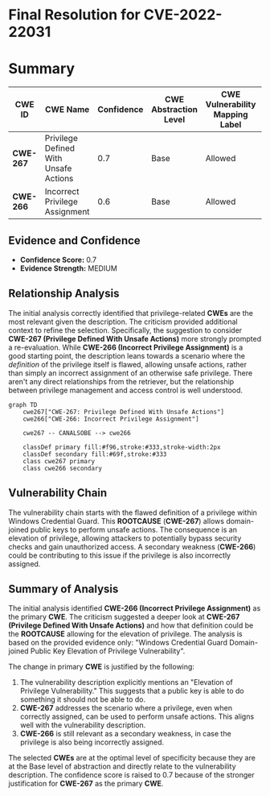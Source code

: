 # Final Resolution for CVE-2022-22031

# Summary
| CWE ID | CWE Name | Confidence | CWE Abstraction Level | CWE Vulnerability Mapping Label | CWE-Vulnerability Mapping Notes |
|---|---|---|---|---|---|
| **CWE-267** | Privilege Defined With Unsafe Actions | 0.7 | Base | Allowed | Primary **CWE** |
| **CWE-266** | Incorrect Privilege Assignment | 0.6 | Base | Allowed | Secondary Candidate **CWE** |

## Evidence and Confidence

*   **Confidence Score:** 0.7
*   **Evidence Strength:** MEDIUM

## Relationship Analysis
The initial analysis correctly identified that privilege-related **CWEs** are the most relevant given the description. The criticism provided additional context to refine the selection. Specifically, the suggestion to consider **CWE-267 (Privilege Defined With Unsafe Actions)** more strongly prompted a re-evaluation. While **CWE-266 (Incorrect Privilege Assignment)** is a good starting point, the description leans towards a scenario where the *definition* of the privilege itself is flawed, allowing unsafe actions, rather than simply an incorrect assignment of an otherwise safe privilege. There aren't any direct relationships from the retriever, but the relationship between privilege management and access control is well understood.

```mermaid
graph TD
    cwe267["CWE-267: Privilege Defined With Unsafe Actions"]
    cwe266["CWE-266: Incorrect Privilege Assignment"]

    cwe267 -- CANALSOBE --> cwe266
    
    classDef primary fill:#f96,stroke:#333,stroke-width:2px
    classDef secondary fill:#69f,stroke:#333
    class cwe267 primary
    class cwe266 secondary
```

## Vulnerability Chain
The vulnerability chain starts with the flawed definition of a privilege within Windows Credential Guard. This **ROOTCAUSE** (**CWE-267**) allows domain-joined public keys to perform unsafe actions. The consequence is an elevation of privilege, allowing attackers to potentially bypass security checks and gain unauthorized access. A secondary weakness (**CWE-266**) could be contributing to this issue if the privilege is also incorrectly assigned.

## Summary of Analysis
The initial analysis identified **CWE-266 (Incorrect Privilege Assignment)** as the primary **CWE**. The criticism suggested a deeper look at **CWE-267 (Privilege Defined With Unsafe Actions)** and how that definition could be the **ROOTCAUSE** allowing for the elevation of privilege. The analysis is based on the provided evidence only: "Windows Credential Guard Domain-joined Public Key Elevation of Privilege Vulnerability".

The change in primary **CWE** is justified by the following:

1.  The vulnerability description explicitly mentions an "Elevation of Privilege Vulnerability." This suggests that a public key is able to do something it should not be able to do.
2.  **CWE-267** addresses the scenario where a privilege, even when correctly assigned, can be used to perform unsafe actions. This aligns well with the vulnerability description.
3.  **CWE-266** is still relevant as a secondary weakness, in case the privilege is also being incorrectly assigned.

The selected **CWEs** are at the optimal level of specificity because they are at the Base level of abstraction and directly relate to the vulnerability description. The confidence score is raised to 0.7 because of the stronger justification for **CWE-267** as the primary **CWE**.